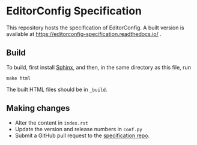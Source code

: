 # EditorConfig Specification

This repository hosts the specification of EditorConfig. A built version is
available at https://editorconfig-specification.readthedocs.io/ .

## Build

To build, first install [Sphinx], and then, in the same directory as this
file, run

    make html

The built HTML files should be in `_build`.

## Making changes

- Alter the content in `index.rst`
- Update the version and release numbers in `conf.py`
- Submit a GitHub pull request to the [specification repo].

[specification repo]: https://github.com/editorconfig/specification/
[Sphinx]: https://www.sphinx-doc.org/en/latest/usage/installation.html
